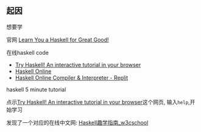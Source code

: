 ## 起因

想要学 

官网 [Learn You a Haskell for Great Good!](http://learnyouahaskell.com/)

在线haskell code

- [Try Haskell! An interactive tutorial in your browser](https://tryhaskell.org/)
- [Haskell Online](https://paiza.io/en/languages/haskell)
- [Haskell Online Compiler & Interpreter - Replit](https://replit.com/languages/haskell)


haskell 5 minute tutorial

点示[Try Haskell! An interactive tutorial in your browser](https://tryhaskell.org/)这个网页,
输入`help`,开始学习

发现了一个对应的在线中文网: [Haskell趣学指南\_w3cschool](https://www.w3cschool.cn/hsriti/)

